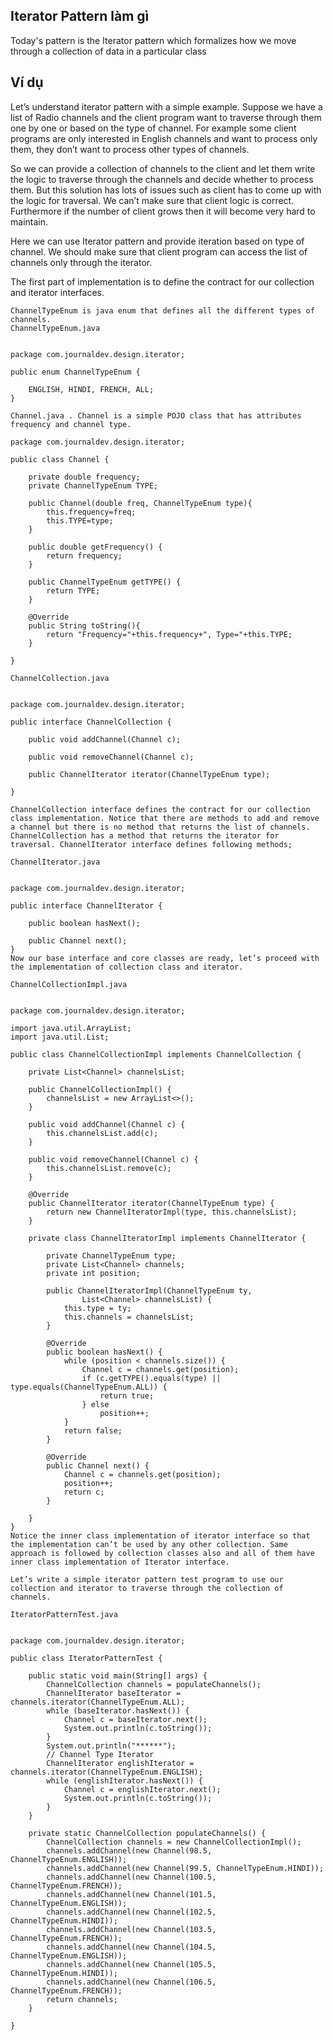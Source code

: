 ## Iterator Pattern làm gì
Today's pattern is the Iterator pattern which formalizes how we move through a collection of data in a particular class

## Ví dụ
Let’s understand iterator pattern with a simple example. Suppose we have a list of Radio channels and the client program want to traverse through them one by one or based on the type of channel. For example some client programs are only interested in English channels and want to process only them, they don’t want to process other types of channels.

So we can provide a collection of channels to the client and let them write the logic to traverse through the channels and decide whether to process them. But this solution has lots of issues such as client has to come up with the logic for traversal. We can’t make sure that client logic is correct. Furthermore if the number of client grows then it will become very hard to maintain.

Here we can use Iterator pattern and provide iteration based on type of channel. We should make sure that client program can access the list of channels only through the iterator.

The first part of implementation is to define the contract for our collection and iterator interfaces.

```
ChannelTypeEnum is java enum that defines all the different types of channels.
ChannelTypeEnum.java


package com.journaldev.design.iterator;

public enum ChannelTypeEnum {

	ENGLISH, HINDI, FRENCH, ALL;
}
```

```
Channel.java . Channel is a simple POJO class that has attributes frequency and channel type.

package com.journaldev.design.iterator;

public class Channel {

	private double frequency;
	private ChannelTypeEnum TYPE;
	
	public Channel(double freq, ChannelTypeEnum type){
		this.frequency=freq;
		this.TYPE=type;
	}

	public double getFrequency() {
		return frequency;
	}

	public ChannelTypeEnum getTYPE() {
		return TYPE;
	}
	
	@Override
	public String toString(){
		return "Frequency="+this.frequency+", Type="+this.TYPE;
	}
	
}
```

```
ChannelCollection.java


package com.journaldev.design.iterator;

public interface ChannelCollection {

	public void addChannel(Channel c);
	
	public void removeChannel(Channel c);
	
	public ChannelIterator iterator(ChannelTypeEnum type);
	
}

ChannelCollection interface defines the contract for our collection class implementation. Notice that there are methods to add and remove a channel but there is no method that returns the list of channels. ChannelCollection has a method that returns the iterator for traversal. ChannelIterator interface defines following methods;

ChannelIterator.java


package com.journaldev.design.iterator;

public interface ChannelIterator {

	public boolean hasNext();
	
	public Channel next();
}
Now our base interface and core classes are ready, let’s proceed with the implementation of collection class and iterator.

ChannelCollectionImpl.java


package com.journaldev.design.iterator;

import java.util.ArrayList;
import java.util.List;

public class ChannelCollectionImpl implements ChannelCollection {

	private List<Channel> channelsList;

	public ChannelCollectionImpl() {
		channelsList = new ArrayList<>();
	}

	public void addChannel(Channel c) {
		this.channelsList.add(c);
	}

	public void removeChannel(Channel c) {
		this.channelsList.remove(c);
	}

	@Override
	public ChannelIterator iterator(ChannelTypeEnum type) {
		return new ChannelIteratorImpl(type, this.channelsList);
	}

	private class ChannelIteratorImpl implements ChannelIterator {

		private ChannelTypeEnum type;
		private List<Channel> channels;
		private int position;

		public ChannelIteratorImpl(ChannelTypeEnum ty,
				List<Channel> channelsList) {
			this.type = ty;
			this.channels = channelsList;
		}

		@Override
		public boolean hasNext() {
			while (position < channels.size()) {
				Channel c = channels.get(position);
				if (c.getTYPE().equals(type) || type.equals(ChannelTypeEnum.ALL)) {
					return true;
				} else
					position++;
			}
			return false;
		}

		@Override
		public Channel next() {
			Channel c = channels.get(position);
			position++;
			return c;
		}

	}
}
Notice the inner class implementation of iterator interface so that the implementation can’t be used by any other collection. Same approach is followed by collection classes also and all of them have inner class implementation of Iterator interface.

Let’s write a simple iterator pattern test program to use our collection and iterator to traverse through the collection of channels.

IteratorPatternTest.java


package com.journaldev.design.iterator;

public class IteratorPatternTest {

	public static void main(String[] args) {
		ChannelCollection channels = populateChannels();
		ChannelIterator baseIterator = channels.iterator(ChannelTypeEnum.ALL);
		while (baseIterator.hasNext()) {
			Channel c = baseIterator.next();
			System.out.println(c.toString());
		}
		System.out.println("******");
		// Channel Type Iterator
		ChannelIterator englishIterator = channels.iterator(ChannelTypeEnum.ENGLISH);
		while (englishIterator.hasNext()) {
			Channel c = englishIterator.next();
			System.out.println(c.toString());
		}
	}

	private static ChannelCollection populateChannels() {
		ChannelCollection channels = new ChannelCollectionImpl();
		channels.addChannel(new Channel(98.5, ChannelTypeEnum.ENGLISH));
		channels.addChannel(new Channel(99.5, ChannelTypeEnum.HINDI));
		channels.addChannel(new Channel(100.5, ChannelTypeEnum.FRENCH));
		channels.addChannel(new Channel(101.5, ChannelTypeEnum.ENGLISH));
		channels.addChannel(new Channel(102.5, ChannelTypeEnum.HINDI));
		channels.addChannel(new Channel(103.5, ChannelTypeEnum.FRENCH));
		channels.addChannel(new Channel(104.5, ChannelTypeEnum.ENGLISH));
		channels.addChannel(new Channel(105.5, ChannelTypeEnum.HINDI));
		channels.addChannel(new Channel(106.5, ChannelTypeEnum.FRENCH));
		return channels;
	}

}

```

